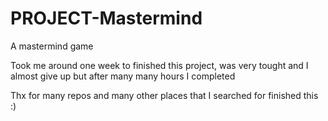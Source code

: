 # PROJECT-Mastermind
A mastermind game

Took me around one week to finished this project, was very tought and I almost give up but after many many hours I completed


Thx for many repos and many other places that I searched for finished this :)
